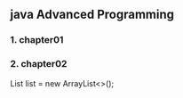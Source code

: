 ## java Advanced Programming

### 1. chapter01

### 2. chapter02

List<String> list = new ArrayList<>();